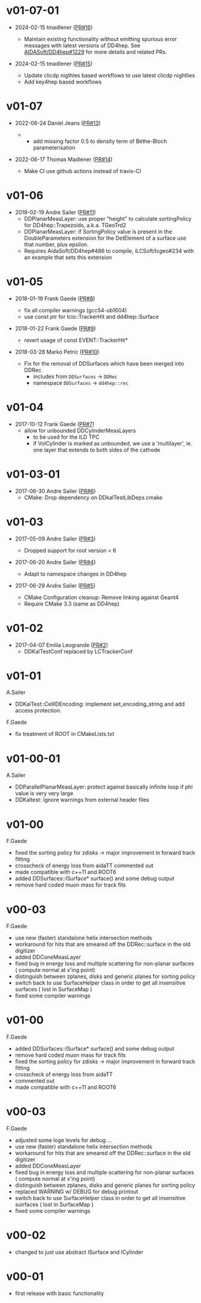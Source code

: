 # v01-07-01

* 2024-02-15 tmadlener ([PR#16](https://github.com/iLCSoft/DDKalTest/pull/16))
  - Maintain existing functionality without emitting spurious error messages with latest versions of DD4hep. See [AIDASoft/DD4hep#1229](https://github.com/AIDASoft/DD4hep/issues/1229) for more details and related PRs.

* 2024-02-15 tmadlener ([PR#15](https://github.com/iLCSoft/DDKalTest/pull/15))
  - Update clicdp nigthles based workflows to use latest clicdp nightlies
  - Add key4hep based workflows

# v01-07

* 2022-06-24 Daniel Jeans ([PR#13](https://github.com/iLCSoft/DDKalTest/pull/13))
  - - add missing factor 0.5 to density term of Bethe-Bloch parameterisation

* 2022-06-17 Thomas Madlener ([PR#14](https://github.com/iLCSoft/DDKalTest/pull/14))
  - Make CI use github actions instead of travis-CI

# v01-06

* 2019-02-19 Andre Sailer ([PR#11](https://github.com/iLCSoft/DDKalTest/pull/11))
  - DDPlanarMeasLayer: use proper "height" to calculate sortingPolicy for DD4hep::Trapezoids, a.k.a. TGeoTrd2
  - DDPlanarMeasLayer: if SortingPolicy value is present in the DoubleParameters extension for the DetElement of a surface use that number, plus epsilon.
  - Requires AidaSoft/DD4hep#486 to compile, iLCSoft/lcgeo#234 with an example that sets this extension

# v01-05

* 2018-01-19 Frank Gaede ([PR#8](https://github.com/iLCSoft/DDKalTest/pull/8))
  - fix all compiler warnings (gcc54-ub1604)
  - use const ptr for lcio::TrackerHit and dd4hep::Surface

* 2018-01-22 Frank Gaede ([PR#9](https://github.com/iLCSoft/DDKalTest/pull/9))
  - revert usage of const EVENT::TrackerHit*

* 2018-03-28 Marko Petric ([PR#10](https://github.com/iLCSoft/DDKalTest/pull/10))
  - Fix for the removal of DDSurfaces which have been merged into DDRec 
    -  includes from `DDSurfaces` -> `DDRec`
    - namespace `DDSurfaces` -> `dd4hep::rec`

# v01-04

* 2017-10-12 Frank Gaede ([PR#7](https://github.com/iLCSoft/DDKalTest/pull/7))
  - allow for unbounded DDCylinderMeasLayers 
     - to be used for the ILD TPC
     - if VolCylinder is marked as unbounded, we use a 'multilayer', ie.
       one layer that extends to both sides of the cathode

# v01-03-01

* 2017-06-30 Andre Sailer ([PR#6](https://github.com/iLCSoft/DDKalTest/pull/6))
  - CMake: Drop dependency on DDkalTestLibDeps.cmake

# v01-03

* 2017-05-09 Andre Sailer ([PR#3](https://github.com/iLCSoft/DDKalTest/pull/3))
  - Dropped support for root version < 6

* 2017-06-20 Andre Sailer ([PR#4](https://github.com/iLCSoft/DDKalTest/pull/4))
  - Adapt to namespace changes in DD4hep

* 2017-06-29 Andre Sailer ([PR#5](https://github.com/iLCSoft/DDKalTest/pull/5))
  - CMake Configuration cleanup: Remove linking against Geant4
  - Require CMake 3.3 (same as DD4hep)

# v01-02

* 2017-04-07 Emilia Leogrande ([PR#2](https://github.com/iLCSoft/DDKalTest/pull/2))
  - DDKalTestConf replaced by LCTrackerConf

# v01-01
A.Sailer
* DDKalTest::CellIDEncoding: implement set_encoding_string and add access protection.

F.Gaede
* fix treatment of ROOT in CMakeLists.txt

# v01-00-01
A.Sailer
* DDParallelPlanarMeasLayer: protect against basically infinite loop if phi value is very very large
* DDKaltest: Ignore warnings from external header files
 
# v01-00
F.Gaede
* fixed the sorting policy for zdisks -> major improvement in forward track fitting
* crosscheck of energy loss from aidaTT commented out
* made compatible with c++11 and ROOT6
* added DDSurfaces::ISurface* surface() and some debug output
* remove hard coded muon mass for track fits

# v00-03
F.Gaede
* use new (faster) standalone helix intersection methods
* workaround for hits that are smeared off the DDRec::surface in the old digitizer
* added DDConeMeasLayer
* fixed bug in energy loss and multiple scattering for non-planar surfaces ( compute normal at x'ing point)
* distinguish between zplanes, disks and generic planes for sorting policy
* switch back to use SurfaceHelper class in order to get all insensitive surfaces ( lost in SurfaceMap )
* fixed some compiler warnings
 
# v01-00

F.Gaede
* added DDSurfaces::ISurface* surface() and some debug output 
* remove hard coded muon mass for track fits 
* fixed the sorting policy for zdisks -> major improvement in forward track fitting
* crosscheck of energy loss from aidaTT
* commented out 
* made compatible with c++11 and ROOT6


# v00-03
 F.Gaede
* adjusted some loge levels for debug ...
* use new (faster) standalone helix intersection methods
* workaround for hits that are smeared off the DDRec::surface in the old digitizer
* added DDConeMeasLayer
* fixed bug in energy loss and multiple scattering for non-planar surfaces ( compute normal at x'ing point)
* distinguish between zplanes, disks and generic planes for sorting policy
* replaced WARNING w/ DEBUG for debug printout
* switch back to use SurfaceHelper class in order to get all insensitive suirfaces ( lost in SurfaceMap )
* fixed some compiler warnings

# v00-02
* changed to just use abstract ISurface and ICylinder

# v00-01
* first release with basic functionality
